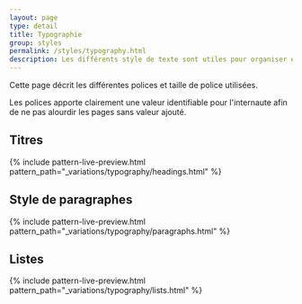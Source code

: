 ```yaml
---
layout: page
type: detail
title: Typographie
group: styles
permalink: /styles/typography.html
description: Les différents style de texte sont utiles pour organiser et hiérarchiser les informations sur une page.
---
```


Cette page décrit les différentes polices et taille de police utilisées.

Les polices apporte clairement une valeur identifiable pour l'internaute afin de ne pas alourdir les pages sans valeur ajouté.

## Titres

{% include pattern-live-preview.html pattern_path="_variations/typography/headings.html" %}

## Style de paragraphes

{% include pattern-live-preview.html pattern_path="_variations/typography/paragraphs.html" %}

## Listes

{% include pattern-live-preview.html pattern_path="_variations/typography/lists.html" %}

